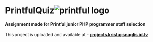 # **PrintfulQuiz**![printful logo][logo] 
               
#### Assignment made for Printful junior PHP programmer staff selection

This project is uploaded and available at - [**projects.kristapsnaglis.id.lv**](http://projects.kristapsnaglis.id.lv/index.php)


[logo]: http://www.t-shirtmagazineonline.com/wp-content/uploads/2016/08/printful-logo.png "Printful logo"
